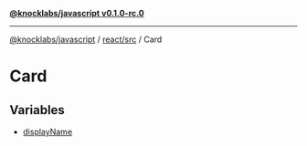 [**@knocklabs/javascript v0.1.0-rc.0**](../../../../README.md)

***

[@knocklabs/javascript](../../../../modules.md) / [react/src](../../README.md) / Card

# Card

## Variables

- [displayName](variables/displayName.md)
